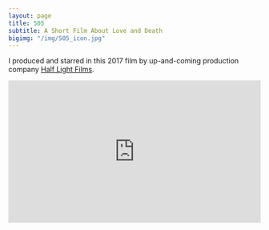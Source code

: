 ```yaml
---
layout: page
title: 505
subtitle: A Short Film About Love and Death
bigimg: "/img/505_icon.jpg"
---
```


I produced and starred in this 2017 film by up-and-coming production company [Half Light Films](https://www.youtube.com/channel/UCVhnWOmA9dBbxQWdpDmkkeg). 
<div style="position:relative;height:0;padding-bottom:56.25%"><iframe src="https://www.youtube.com/embed/IHLB6rdRzm4?ecver=2" width="640" height="360" frameborder="0" style="position:absolute;width:100%;height:100%;left:0" allowfullscreen></iframe></div>


